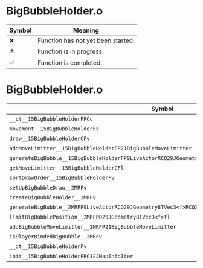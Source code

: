 # BigBubbleHolder.o
| Symbol | Meaning 
| ------------- | ------------- 
| :x: | Function has not yet been started. 
| :eight_pointed_black_star: | Function is in progress. 
| :white_check_mark: | Function is completed. 


# BigBubbleHolder.o
| Symbol | Decompiled? |
| ------------- | ------------- |
| `__ct__15BigBubbleHolderFPCc` | :x: |
| `movement__15BigBubbleHolderFv` | :x: |
| `draw__15BigBubbleHolderCFv` | :x: |
| `addMoveLimitter__15BigBubbleHolderFP21BigBubbleMoveLimitter` | :x: |
| `generateBigBubble__15BigBubbleHolderFP9LiveActorRCQ29JGeometry8TVec3<f>RCQ29JGeometry8TVec3<f>fblll` | :x: |
| `getMoveLimitter__15BigBubbleHolderCFl` | :x: |
| `sortDrawOrder__15BigBubbleHolderFv` | :x: |
| `setUpBigBubbleDraw__2MRFv` | :x: |
| `createBigBubbleHolder__2MRFv` | :x: |
| `generateBigBubble__2MRFP9LiveActorRCQ29JGeometry8TVec3<f>RCQ29JGeometry8TVec3<f>fblll` | :x: |
| `limitBigBubblePosition__2MRFPQ29JGeometry8TVec3<f>fl` | :x: |
| `addBigBubbleMoveLimitter__2MRFP21BigBubbleMoveLimitter` | :x: |
| `isPlayerBindedBigBubble__2MRFv` | :x: |
| `__dt__15BigBubbleHolderFv` | :x: |
| `init__15BigBubbleHolderFRC12JMapInfoIter` | :x: |
